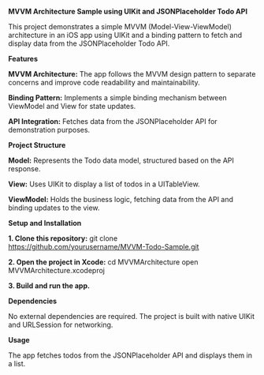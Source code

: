 **MVVM Architecture Sample using UIKit and JSONPlaceholder Todo API**

This project demonstrates a simple MVVM (Model-View-ViewModel) architecture in an iOS app using UIKit and a binding pattern to fetch and display data from the JSONPlaceholder Todo API.

**Features**

**MVVM Architecture:** The app follows the MVVM design pattern to separate concerns and improve code readability and maintainability.

**Binding Pattern:** Implements a simple binding mechanism between ViewModel and View for state updates.

**API Integration:** Fetches data from the JSONPlaceholder API for demonstration purposes.

**Project Structure**

**Model:** Represents the Todo data model, structured based on the API response.

**View:** Uses UIKit to display a list of todos in a UITableView.

**ViewModel:** Holds the business logic, fetching data from the API and binding updates to the view.

**Setup and Installation**

**1. Clone this repository:**
git clone https://github.com/yourusername/MVVM-Todo-Sample.git

**2. Open the project in Xcode:**
cd MVVMArchitecture
open MVVMArchitecture.xcodeproj

**3. Build and run the app.**

**Dependencies**

No external dependencies are required. The project is built with native UIKit and URLSession for networking.

**Usage**

The app fetches todos from the JSONPlaceholder API and displays them in a list.



